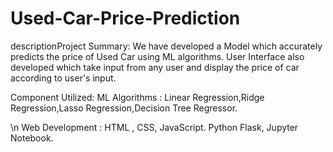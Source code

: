 # Used-Car-Price-Prediction
descriptionProject Summary:
We have developed a Model which accurately predicts the price of Used Car using ML algorithms.
User Interface also developed which take input from any user and display the price of car according to user's input.

Component Utilized:
ML Algorithms : Linear Regression,Ridge Regression,Lasso Regression,Decision Tree Regressor.

\n Web Development : HTML , CSS, JavaScript.
Python Flask, Jupyter Notebook.



